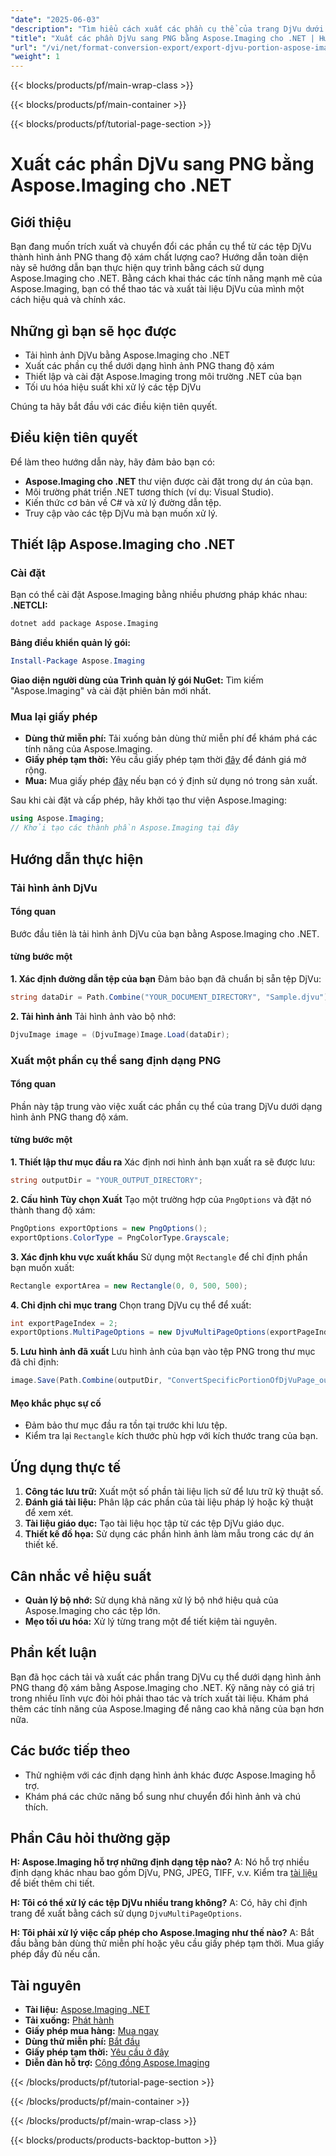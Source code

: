 ```yaml
---
"date": "2025-06-03"
"description": "Tìm hiểu cách xuất các phần cụ thể của trang DjVu dưới dạng hình ảnh PNG thang độ xám bằng Aspose.Imaging cho .NET. Thực hiện theo hướng dẫn từng bước này để hợp lý hóa quá trình xử lý tài liệu của bạn."
"title": "Xuất các phần DjVu sang PNG bằng Aspose.Imaging cho .NET | Hướng dẫn từng bước"
"url": "/vi/net/format-conversion-export/export-djvu-portion-aspose-imaging-dotnet/"
"weight": 1
---
```


{{< blocks/products/pf/main-wrap-class >}}

{{< blocks/products/pf/main-container >}}

{{< blocks/products/pf/tutorial-page-section >}}
# Xuất các phần DjVu sang PNG bằng Aspose.Imaging cho .NET

## Giới thiệu
Bạn đang muốn trích xuất và chuyển đổi các phần cụ thể từ các tệp DjVu thành hình ảnh PNG thang độ xám chất lượng cao? Hướng dẫn toàn diện này sẽ hướng dẫn bạn thực hiện quy trình bằng cách sử dụng Aspose.Imaging cho .NET. Bằng cách khai thác các tính năng mạnh mẽ của Aspose.Imaging, bạn có thể thao tác và xuất tài liệu DjVu của mình một cách hiệu quả và chính xác.

## Những gì bạn sẽ học được
- Tải hình ảnh DjVu bằng Aspose.Imaging cho .NET
- Xuất các phần cụ thể dưới dạng hình ảnh PNG thang độ xám
- Thiết lập và cài đặt Aspose.Imaging trong môi trường .NET của bạn
- Tối ưu hóa hiệu suất khi xử lý các tệp DjVu

Chúng ta hãy bắt đầu với các điều kiện tiên quyết.

## Điều kiện tiên quyết
Để làm theo hướng dẫn này, hãy đảm bảo bạn có:
- **Aspose.Imaging cho .NET** thư viện được cài đặt trong dự án của bạn.
- Môi trường phát triển .NET tương thích (ví dụ: Visual Studio).
- Kiến thức cơ bản về C# và xử lý đường dẫn tệp.
- Truy cập vào các tệp DjVu mà bạn muốn xử lý.

## Thiết lập Aspose.Imaging cho .NET
### Cài đặt
Bạn có thể cài đặt Aspose.Imaging bằng nhiều phương pháp khác nhau:
**.NETCLI:**
```bash
dotnet add package Aspose.Imaging
```
**Bảng điều khiển quản lý gói:**
```powershell
Install-Package Aspose.Imaging
```
**Giao diện người dùng của Trình quản lý gói NuGet:**
Tìm kiếm "Aspose.Imaging" và cài đặt phiên bản mới nhất.
### Mua lại giấy phép
- **Dùng thử miễn phí:** Tải xuống bản dùng thử miễn phí để khám phá các tính năng của Aspose.Imaging.
- **Giấy phép tạm thời:** Yêu cầu giấy phép tạm thời [đây](https://purchase.aspose.com/temporary-license/) để đánh giá mở rộng.
- **Mua:** Mua giấy phép [đây](https://purchase.aspose.com/buy) nếu bạn có ý định sử dụng nó trong sản xuất.

Sau khi cài đặt và cấp phép, hãy khởi tạo thư viện Aspose.Imaging:
```csharp
using Aspose.Imaging;
// Khởi tạo các thành phần Aspose.Imaging tại đây
```

## Hướng dẫn thực hiện
### Tải hình ảnh DjVu
#### Tổng quan
Bước đầu tiên là tải hình ảnh DjVu của bạn bằng Aspose.Imaging cho .NET.
#### từng bước một
**1. Xác định đường dẫn tệp của bạn**
Đảm bảo bạn đã chuẩn bị sẵn tệp DjVu:
```csharp
string dataDir = Path.Combine("YOUR_DOCUMENT_DIRECTORY", "Sample.djvu");
```
**2. Tải hình ảnh**
Tải hình ảnh vào bộ nhớ:
```csharp
DjvuImage image = (DjvuImage)Image.Load(dataDir);
```
### Xuất một phần cụ thể sang định dạng PNG
#### Tổng quan
Phần này tập trung vào việc xuất các phần cụ thể của trang DjVu dưới dạng hình ảnh PNG thang độ xám.
#### từng bước một
**1. Thiết lập thư mục đầu ra**
Xác định nơi hình ảnh bạn xuất ra sẽ được lưu:
```csharp
string outputDir = "YOUR_OUTPUT_DIRECTORY";
```
**2. Cấu hình Tùy chọn Xuất**
Tạo một trường hợp của `PngOptions` và đặt nó thành thang độ xám:
```csharp
PngOptions exportOptions = new PngOptions();
exportOptions.ColorType = PngColorType.Grayscale;
```
**3. Xác định khu vực xuất khẩu**
Sử dụng một `Rectangle` để chỉ định phần bạn muốn xuất:
```csharp
Rectangle exportArea = new Rectangle(0, 0, 500, 500);
```
**4. Chỉ định chỉ mục trang**
Chọn trang DjVu cụ thể để xuất:
```csharp
int exportPageIndex = 2;
exportOptions.MultiPageOptions = new DjvuMultiPageOptions(exportPageIndex, exportArea);
```
**5. Lưu hình ảnh đã xuất**
Lưu hình ảnh của bạn vào tệp PNG trong thư mục đã chỉ định:
```csharp
image.Save(Path.Combine(outputDir, "ConvertSpecificPortionOfDjVuPage_out.png"), exportOptions);
```
#### Mẹo khắc phục sự cố
- Đảm bảo thư mục đầu ra tồn tại trước khi lưu tệp.
- Kiểm tra lại `Rectangle` kích thước phù hợp với kích thước trang của bạn.

## Ứng dụng thực tế
1. **Công tác lưu trữ:** Xuất một số phần tài liệu lịch sử để lưu trữ kỹ thuật số.
2. **Đánh giá tài liệu:** Phân lập các phần của tài liệu pháp lý hoặc kỹ thuật để xem xét.
3. **Tài liệu giáo dục:** Tạo tài liệu học tập từ các tệp DjVu giáo dục.
4. **Thiết kế đồ họa:** Sử dụng các phần hình ảnh làm mẫu trong các dự án thiết kế.

## Cân nhắc về hiệu suất
- **Quản lý bộ nhớ:** Sử dụng khả năng xử lý bộ nhớ hiệu quả của Aspose.Imaging cho các tệp lớn.
- **Mẹo tối ưu hóa:** Xử lý từng trang một để tiết kiệm tài nguyên.

## Phần kết luận
Bạn đã học cách tải và xuất các phần trang DjVu cụ thể dưới dạng hình ảnh PNG thang độ xám bằng Aspose.Imaging cho .NET. Kỹ năng này có giá trị trong nhiều lĩnh vực đòi hỏi phải thao tác và trích xuất tài liệu. Khám phá thêm các tính năng của Aspose.Imaging để nâng cao khả năng của bạn hơn nữa.

## Các bước tiếp theo
- Thử nghiệm với các định dạng hình ảnh khác được Aspose.Imaging hỗ trợ.
- Khám phá các chức năng bổ sung như chuyển đổi hình ảnh và chú thích.

## Phần Câu hỏi thường gặp
**H: Aspose.Imaging hỗ trợ những định dạng tệp nào?**
A: Nó hỗ trợ nhiều định dạng khác nhau bao gồm DjVu, PNG, JPEG, TIFF, v.v. Kiểm tra [tài liệu](https://reference.aspose.com/imaging/net/) để biết thêm chi tiết.

**H: Tôi có thể xử lý các tệp DjVu nhiều trang không?**
A: Có, hãy chỉ định trang để xuất bằng cách sử dụng `DjvuMultiPageOptions`.

**H: Tôi phải xử lý việc cấp phép cho Aspose.Imaging như thế nào?**
A: Bắt đầu bằng bản dùng thử miễn phí hoặc yêu cầu giấy phép tạm thời. Mua giấy phép đầy đủ nếu cần.

## Tài nguyên
- **Tài liệu:** [Aspose.Imaging .NET](https://reference.aspose.com/imaging/net/)
- **Tải xuống:** [Phát hành](https://releases.aspose.com/imaging/net/)
- **Giấy phép mua hàng:** [Mua ngay](https://purchase.aspose.com/buy)
- **Dùng thử miễn phí:** [Bắt đầu](https://releases.aspose.com/imaging/net/)
- **Giấy phép tạm thời:** [Yêu cầu ở đây](https://purchase.aspose.com/temporary-license/)
- **Diễn đàn hỗ trợ:** [Cộng đồng Aspose.Imaging](https://forum.aspose.com/c/imaging/10)

{{< /blocks/products/pf/tutorial-page-section >}}

{{< /blocks/products/pf/main-container >}}

{{< /blocks/products/pf/main-wrap-class >}}

{{< blocks/products/products-backtop-button >}}